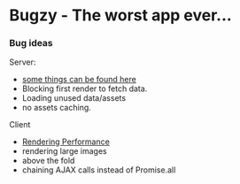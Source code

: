 # Bugzy - The worst app ever...

### Bug ideas

Server:

- [some things can be found here](https://github.com/Spectory/sql_dev#best-practices)
- Blocking first render to fetch data.
- Loading unused data/assets
- no assets caching.

Client

- [Rendering Performance](https://developers.google.com/web/fundamentals/performance/rendering/)
- rendering large images
- above the fold
- chaining AJAX calls instead of Promise.all
